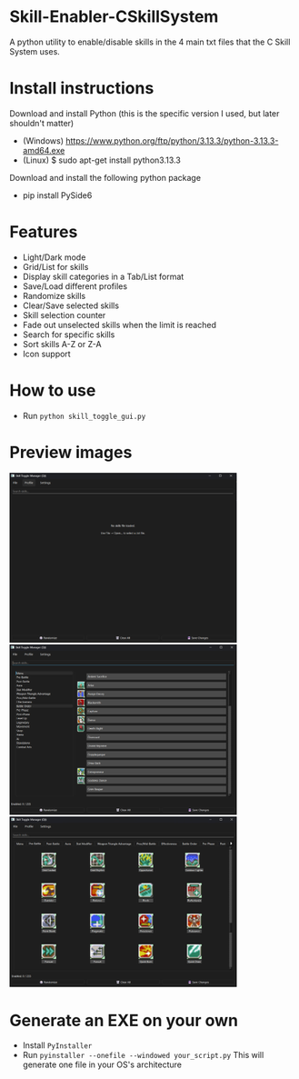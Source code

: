 # Skill-Enabler-CSkillSystem
A python utility to enable/disable skills in the 4 main txt files that the C Skill System uses.

# Install instructions
Download and install Python (this is the specific version I used, but later shouldn't matter)
- (Windows) https://www.python.org/ftp/python/3.13.3/python-3.13.3-amd64.exe
- (Linux) $ sudo apt-get install python3.13.3

Download and install the following python package
- pip install PySide6

# Features
- Light/Dark mode
- Grid/List for skills
- Display skill categories in a Tab/List format
- Save/Load different profiles
- Randomize skills
- Clear/Save selected skills
- Skill selection counter
- Fade out unselected skills when the limit is reached
- Search for specific skills
- Sort skills A-Z or Z-A
- Icon support

# How to use
- Run ``python skill_toggle_gui.py``

# Preview images
<img src="./github_images/demo1.png" width="400" alt="Demo screenshot">
<img src="./github_images/demo2.png" width="400" alt="Demo screenshot">
<img src="./github_images/demo3.png" width="400" alt="Demo screenshot">

# Generate an EXE on your own
- Install ``PyInstaller``
- Run ``pyinstaller --onefile --windowed your_script.py``
This will generate one file in your OS's architecture
